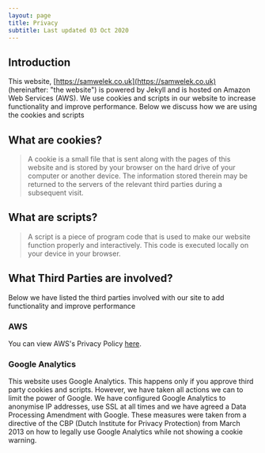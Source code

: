 ```yaml
---
layout: page
title: Privacy
subtitle: Last updated 03 Oct 2020
---
```


## Introduction
This website, [https://samwelek.co.uk](https://samwelek.co.uk) (hereinafter: "the website") is powered by Jekyll and is hosted on Amazon Web Services (AWS). We use cookies and scripts in our website to increase functionality and improve performance. Below we discuss how we are using the cookies and scripts

## What are cookies?
> A cookie is a small file that is sent along with the pages of this website and is stored by your browser on the hard drive of your computer or another device. The information stored therein may be returned to the servers of the relevant third parties during a subsequent visit.

## What are scripts?
> A script is a piece of program code that is used to make our website function properly and interactively. This code is executed locally on your device in your browser. 

## What Third Parties are involved?

Below we have listed the third parties involved with our site to add functionality and improve performance

### AWS

You can view AWS's Privacy Policy [here](https://aws.amazon.com/privacy/).  

### Google Analytics

This website uses Google Analytics. This happens only if you approve third party cookies and scripts. However, we have taken all actions we can to limit the power of Google. We have configured Google Analytics to anonymise IP addresses, use SSL at all times and we have agreed a Data Processing Amendment with Google. These measures were taken from a directive of the CBP (Dutch Institute for Privacy Protection) from March 2013 on how to legally use Google Analytics while not showing a cookie warning.